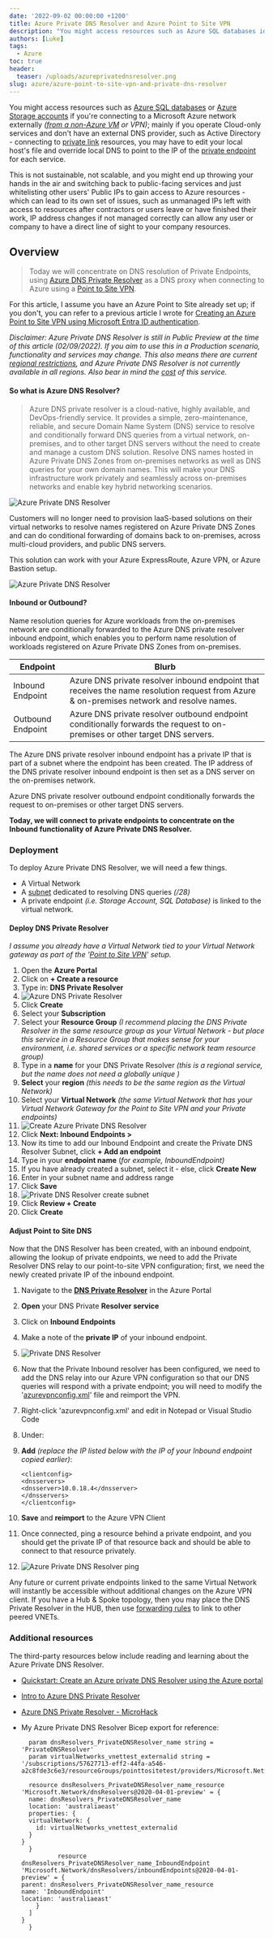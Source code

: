 ```yaml
---
date: '2022-09-02 00:00:00 +1200'
title: Azure Private DNS Resolver and Azure Point to Site VPN
description: "You might access resources such as Azure SQL databases id=AZ-MVP-5004796 \\\"Azure SQL Datab..."
authors: [Luke]
tags:
  - Azure
toc: true
header:
  teaser: /uploads/azureprivatednsresolver.png
slug: azure/azure-point-to-site-vpn-and-private-dns-resolver
---
```

You might access resources such as [Azure SQL databases](https://azure.microsoft.com/products/azure-sql/database/?WT.mc_id=AZ-MVP-5004796 "Azure SQL Database") or [Azure Storage accounts](https://learn.microsoft.com/azure/storage/?WT.mc_id=AZ-MVP-5004796 "Azure Storage documentation") if you're connecting to a Microsoft Azure network externally _(_[_from a non-Azure VM_](https://learn.microsoft.com/en-us/azure/virtual-network/virtual-networks-name-resolution-for-vms-and-role-instances?WT.mc_id=AZ-MVP-5004796#azure-provided-name-resolution "Name resolution for resources in Azure virtual networks") _or VPN)_; mainly if you operate Cloud-only services and don't have an external DNS provider, such as Active Directory - connecting to [private link](https://azure.microsoft.com/services/private-link/?WT.mc_id=AZ-MVP-5004796 "Private Link") resources, you may have to edit your local host's file and override local DNS to point to the IP of the [private endpoint](https://learn.microsoft.com/en-us/azure/private-link/private-endpoint-overview?WT.mc_id=AZ-MVP-5004796) for each service.

This is not sustainable, not scalable, and you might end up throwing your hands in the air and switching back to public-facing services and just whitelisting other users' Public IPs to gain access to Azure resources - which can lead to its own set of issues, such as unmanaged IPs left with access to resources after contractors or users leave or have finished their work, IP address changes if not managed correctly can allow any user or company to have a direct line of sight to your company resources.

## Overview

> Today we will concentrate on DNS resolution of Private Endpoints, using [Azure DNS Private Resolver](https://learn.microsoft.com/azure/dns/dns-private-resolver-overview?WT.mc_id=AZ-MVP-5004796 "What is Azure DNS Private Resolver?") as a DNS proxy when connecting to Azure using a [Point to Site VPN](https://learn.microsoft.com/azure/vpn-gateway/point-to-site-about?WT.mc_id=AZ-MVP-5004796 "About Point-to-Site VPN").

For this article, I assume you have an Azure Point to Site already set up; if you don't, you can refer to a previous article I wrote for [Creating an Azure Point to Site VPN using Microsoft Entra ID authentication](https://luke.geek.nz/azure/create-azure-point-to-site-vpn-using-azure-active-directory-authentication/ "Create Azure Point to Site VPN using Microsoft Entra ID authentication").

_Disclaimer: Azure Private DNS Resolver is still in Public Preview at the time of this article (02/09/2022). If you aim to use this in a Production scenario, functionality and services may change. This also means there are current_ [_regional restrictions_](https://learn.microsoft.com/en-us/azure/dns/dns-private-resolver-overview?WT.mc_id=AZ-MVP-5004796#regional-availability "Regional availability")_, and Azure Private DNS Resolver is not currently available in all regions. Also bear in mind the [cost](https://azure.microsoft.com/en-us/pricing/details/dns/?WT.mc_id=AZ-MVP-5004796) of this service._

#### So what is Azure DNS Resolver?

> Azure DNS private resolver is a cloud-native, highly available, and DevOps-friendly service. It provides a simple, zero-maintenance, reliable, and secure Domain Name System (DNS) service to resolve and conditionally forward DNS queries from a virtual network, on-premises, and to other target DNS servers without the need to create and manage a custom DNS solution. Resolve DNS names hosted in Azure Private DNS Zones from on-premises networks as well as DNS queries for your own domain names. This will make your DNS infrastructure work privately and seamlessly across on-premises networks and enable key hybrid networking scenarios.

![Azure Private DNS Resolver](/uploads/azureprivatednsresolver.png "Azure Private DNS Resolver")

Customers will no longer need to provision IaaS-based solutions on their virtual networks to resolve names registered on Azure Private DNS Zones and can do conditional forwarding of domains back to on-premises, across multi-cloud providers, and public DNS servers.

This solution can work with your Azure ExpressRoute, Azure VPN, or Azure Bastion setup.

![Azure Private DNS Resolver](/uploads/dns-private-resolver.png "Azure Private DNS Resolver")

#### Inbound or Outbound?

Name resolution queries for Azure workloads from the on-premises network are conditionally forwarded to the Azure DNS private resolver inbound endpoint, which enables you to perform name resolution of workloads registered on Azure Private DNS Zones from on-premises.

| Endpoint          | Blurb                                                                                                                                     |
| ----------------- | ----------------------------------------------------------------------------------------------------------------------------------------- |
| Inbound Endpoint  | Azure DNS private resolver inbound endpoint that receives the name resolution request from Azure & on-premises network and resolve names. |
| Outbound Endpoint | Azure DNS private resolver outbound endpoint conditionally forwards the request to on-premises or other target DNS servers.               |

The Azure DNS private resolver inbound endpoint has a private IP that is part of a subnet where the endpoint has been created. The IP address of the DNS private resolver inbound endpoint is then set as a DNS server on the on-premises network.

Azure DNS private resolver outbound endpoint conditionally forwards the request to on-premises or other target DNS servers.

**Today, we will connect to private endpoints to concentrate on the Inbound functionality of Azure Private DNS Resolver.**

### Deployment

To deploy Azure Private DNS Resolver, we will need a few things.

* A Virtual Network
* A [subnet](https://learn.microsoft.com/en-us/azure/dns/dns-private-resolver-overview#subnet-restrictions "Subnet restrictions") dedicated to resolving DNS queries _(/28)_
* A private endpoint _(i.e. Storage Account, SQL Database)_ is linked to the virtual network.

#### Deploy DNS Private Resolver

_I assume you already have a Virtual Network tied to your Virtual Network gateway as part of the '_[_Point to Site VPN_](https://luke.geek.nz/azure/create-azure-point-to-site-vpn-using-azure-active-directory-authentication/ "Create Azure Point to Site VPN using Microsoft Entra ID authentication ")_' setup._

 1. Open the **Azure Portal**
 2. Click on **+ Create a resource**
 3. Type in: **DNS Private Resolver**
 4. ![Azure DNS Private Resolver](/uploads/azureportal_creatednsprivateresolver.png "Azure DNS Private Resolver")
 5. Click **Create**
 6. Select your **Subscription**
 7. Select your **Resource Group** _(I recommend placing the DNS Private Resolver in the same resource group as your Virtual Network - but place this service in a Resource Group that makes sense for your environment, i.e. shared services or a specific network team resource group)_
 8. Type in a **name** for your DNS Private Resolver _(this is a regional service, but the name does not need a globally unique )_
 9. **Select** your **region** _(this needs to be the same region as the Virtual Network)_
10. Select your **Virtual Network** _(the same Virtual Network that has your Virtual Network Gateway for the Point to Site VPN and your Private endpoints)_
11. ![Create Azure Private DNS Resolver](/uploads/azureportal_creatednsprivateresolverinitialpane.png "Create Azure Private DNS Resolver")
12. Click **Next: Inbound Endpoints >**
13. Now its time to add our Inbound Endpoint and create the Private DNS Resolver Subnet, click **+ Add an endpoint**
14. Type in your **endpoint name** (_for example, InboundEndpoint)_
15. If you have already created a subnet, select it - else, click **Create New**
16. Enter in your subnet name and address range
17. Click **Save**
18. ![Private DNS Resolver create subnet](/uploads/azureportal_creatednsprivateresolversubnet.png "Private DNS Resolver create subnet")
19. Click **Review + Create**
20. Click **Create**

#### Adjust Point to Site DNS

Now that the DNS Resolver has been created, with an inbound endpoint, allowing the lookup of private endpoints, we need to add the Private Resolver DNS relay to our point-to-site VPN configuration; first, we need the newly created private IP of the inbound endpoint.

 1. Navigate to the [**DNS Private Resolver**](https://portal.azure.com/#view/HubsExtension/BrowseResource/resourceType/Microsoft.Network%2FdnsResolvers "DNS Private Resolvers") in the Azure Portal
 2. **Open** your DNS Private **Resolver service**
 3. Click on **Inbound Endpoints**
 4. Make a note of the **private IP** of your inbound endpoint.
 5. ![Private DNS Resolver](/uploads/azureportal_creatednsprivateresolverinboundendpointip.png "Private DNS Resolver")
 6. Now that the Private Inbound resolver has been configured, we need to add the DNS relay into our Azure VPN configuration so that our DNS queries will respond with a private endpoint; you will need to modify the '[azurevpnconfig.xml](https://learn.microsoft.com/en-us/azure/vpn-gateway/about-vpn-profile-download?WT.mc_id=AZ-MVP-5004796#generate "Generate profile files")' file and reimport the VPN.
 7. Right-click 'azurevpnconfig.xml' and edit in Notepad or Visual Studio Code
 8. Under: </serverlist>
 9. **Add** _(replace the IP listed below with the IP of your Inbound endpoint copied earlier)_:

        <clientconfig>
        <dnsservers>
        <dnsserver>10.0.18.4</dnsserver>
        </dnsservers>
        </clientconfig>
10. **Save** and **reimport** to the Azure VPN Client
11. Once connected, ping a resource behind a private endpoint, and you should get the private IP of that resource back and should be able to connect to that resource privately.
12. ![Azure Private DNS Resolver ping](/uploads/azurevpn_testprivateendpoint.png "Azure Private DNS Resolver ping")

Any future or current private endpoints linked to the same Virtual Network will instantly be accessible without additional changes on the Azure VPN client.
If you have a Hub & Spoke topology, then you may place the DNS Private Resolver in the HUB, then use [forwarding rules](https://learn.microsoft.com/en-us/azure/dns/dns-private-resolver-get-started-portal?WT.mc_id=AZ-MVP-5004796#link-your-forwarding-ruleset-to-the-second-virtual-network) to link to other peered VNETs.

### Additional resources

The third-party resources below include reading and learning about the Azure Private DNS Resolver.

* [Quickstart: Create an Azure private DNS Resolver using the Azure portal](https://learn.microsoft.com/en-us/azure/dns/dns-private-resolver-get-started-portal?WT.mc_id=AZ-MVP-5004796 "Quickstart: Create an Azure private DNS Resolver using the Azure portal")
* [Intro to Azure DNS Private Resolver](https://learn.microsoft.com/en-us/learn/modules/intro-to-azure-dns-private-resolver/?WT.mc_id=AZ-MVP-5004796 "Intro to Azure DNS Private Resolver")
* [Azure DNS Private Resolver - MicroHack](https://github.com/dawlysd/azure-dns-private-resolver-microhack "Azure DNS Private Resolver - MicroHack")
* My Azure Private DNS Resolver Bicep export for reference:

        param dnsResolvers_PrivateDNSResolver_name string = 'PrivateDNSResolver'
        param virtualNetworks_vnettest_externalid string = '/subscriptions/57627713-eff2-44fa-a546-a2c8fde3c6e3/resourceGroups/pointtositetest/providers/Microsoft.Network/virtualNetworks/vnettest'

        resource dnsResolvers_PrivateDNSResolver_name_resource 'Microsoft.Network/dnsResolvers@2020-04-01-preview' = {
        name: dnsResolvers_PrivateDNSResolver_name
        location: 'australiaeast'
        properties: {
        virtualNetwork: {
          id: virtualNetworks_vnettest_externalid
        }
      }
        }
                resource dnsResolvers_PrivateDNSResolver_name_InboundEndpoint 'Microsoft.Network/dnsResolvers/inboundEndpoints@2020-04-01-preview' = {
      parent: dnsResolvers_PrivateDNSResolver_name_resource
      name: 'InboundEndpoint'
      location: 'australiaeast'
          }
        ]
      }
        }

